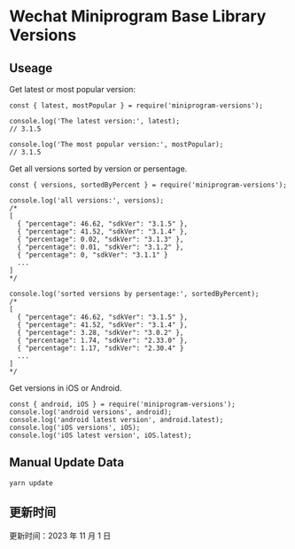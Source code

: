 
# Wechat Miniprogram Base Library Versions

## Useage

Get latest or most popular version:

```;
const { latest, mostPopular } = require('miniprogram-versions');

console.log('The latest version:', latest);
// 3.1.5

console.log('The most popular version:', mostPopular);
// 3.1.5

```

Get all versions sorted by version or persentage.

```
const { versions, sortedByPercent } = require('miniprogram-versions');

console.log('all versions:', versions);
/*
[
  { "percentage": 46.62, "sdkVer": "3.1.5" },
  { "percentage": 41.52, "sdkVer": "3.1.4" },
  { "percentage": 0.02, "sdkVer": "3.1.3" },
  { "percentage": 0.01, "sdkVer": "3.1.2" },
  { "percentage": 0, "sdkVer": "3.1.1" }
  ...
]
*/

console.log('sorted versions by persentage:', sortedByPercent);
/*
[
  { "percentage": 46.62, "sdkVer": "3.1.5" },
  { "percentage": 41.52, "sdkVer": "3.1.4" },
  { "percentage": 3.28, "sdkVer": "3.0.2" },
  { "percentage": 1.74, "sdkVer": "2.33.0" },
  { "percentage": 1.17, "sdkVer": "2.30.4" }
  ...
]
*/
```

Get versions in iOS or Android.

```
const { android, iOS } = require('miniprogram-versions');
console.log('android versions', android);
console.log('android latest version', android.latest);
console.log('iOS versions', iOS);
console.log('iOS latest version', iOS.latest);
```

## Manual Update Data

```
yarn update
```

## 更新时间

更新时间：2023 年 11 月 1 日
